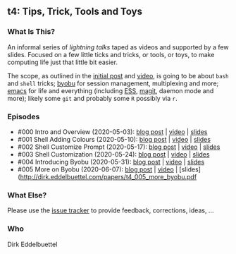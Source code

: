 
## t4: Tips, Trick, Tools and Toys

### What Is This?

An informal series of _lightning talks_ taped as videos and supported by
a few slides.  Focused on a few little ticks and tricks, or tools, or toys, to
make computing life just that little bit easier. 

The scope, as outlined in the [initial
post](http://dirk.eddelbuettel.com/blog/2020/05/03#000_introducing_t4) and
[video](https://youtu.be/-gKtibww-fI), is going to be about `bash` and `shell` tricks;
[byobu](https://www.byobu.org/) for session management, multiplexing and more;
[emacs](https://xkcd.com/378/) for life and everything (including
[ESS](https://github.com/emacs-ess/ESS), [magit](https://github.com/magit/magit), daemon
mode and more); likely some `git` and probably some `R` possibly via `r`.

### Episodes

- \#000 Intro and Overview (2020-05-03): 
  [blog post](http://dirk.eddelbuettel.com/blog/2020/05/03#000_introducing_t4) |
  [video](https://www.youtube.com/watch?v=-gKtibww-fI) |
  [slides](http://dirk.eddelbuettel.com/papers/t4_000_intro.pdf)
- \#001 Shell Adding Colours (2020-05-10): 
  [blog post](http://dirk.eddelbuettel.com/blog/2020/05/03#000_introducing_t4) |
  [video](https://www.youtube.com/watch?v=a1Bo2yUotv8) |
  [slides](http://dirk.eddelbuettel.com/papers/t4_001_shell_colors.pdf)
- \#002 Shell Customize Prompt (2020-05-17): 
  [blog post](http://dirk.eddelbuettel.com/blog/2020/05/17#002_shell_prompt) |
  [video](https://www.youtube.com/watch?v=j0NCVIk9Yx8) |
  [slides](http://dirk.eddelbuettel.com/papers/t4_002_shell_prompt.pdf)
- \#003 Shell Customization (2020-05-24): 
  [blog post](http://dirk.eddelbuettel.com/blog/2020/05/24#003_shell_customization) |
  [video](https://www.youtube.com/watch?v=TNzU57Sj7Gs) |
  [slides](http://dirk.eddelbuettel.com/papers/t4_003_shell_customisation.pdf)
- \#004 Introducing Byobu (2020-05-31): 
  [blog post](https://dirk.eddelbuettel.com/blog/2020/05/31#004_byobu_intro) |
  [video](https://www.youtube.com/watch?v=knK0RMul-64) |
  [slides](https://dirk.eddelbuettel.com/papers/t4_004_byobu_intro.pdf)
- \#005 More on Byobu (2020-06-07): 
  [blog post](http://dirk.eddelbuettel.com/blog/2020/06/07#005_more_byobu) |
  [video](https://www.youtube.com/watch?v=lb-ClAoIw-8) |
  [slides](http://dirk.eddelbuettel.com/papers/t4_005_more_byobu.pdf

### What Else?

Please use the [issue tracker](https://github.com/eddelbuettel/t4/issues) to
provide feedback, corrections, ideas, ...

### Who

Dirk Eddelbuettel
